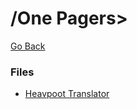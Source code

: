 # /One Pagers>
[Go Back](https://galaxtone.github.io/)

### Files
* [Heavpoot Translator](https://galaxtone.github.io/onepage/heavpoot-translator.html)

